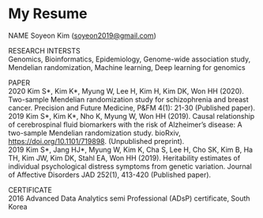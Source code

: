 ---
---

# My Resume

NAME		Soyeon Kim (soyeon2019@gmail.com)   
   
   
RESEARCH INTERSTS   
Genomics, Bioinformatics, Epidemiology, Genome-wide association study, Mendelian randomization, Machine learning, Deep learning for genomics   
   
   
PAPER   
2020	Kim S*, Kim K*, Myung W, Lee H, Kim H, Kim DK, Won HH (2020). Two-sample Mendelian randomization study for schizophrenia and breast cancer. Precision and Future Medicine, P&FM 4(1): 21-30 (Published paper).   
2019 	Kim S*, Kim K*, Nho K, Myung W, Won HH (2019). Causal relationship of cerebrospinal fluid biomarkers with the risk of Alzheimer’s disease: A two-sample Mendelian randomization study. bioRxiv, https://doi.org/10.1101/719898. (Unpublished preprint).   
2019	Kim S*, Jang HJ*, Myung W, Kim K, Cha S, Lee H, Cho SK, Kim B, Ha TH, Kim JW, Kim DK, Stahl EA, Won HH (2019). Heritability estimates of individual psychological distress symptoms from genetic variation. Journal of Affective Disorders JAD 252(1), 413-420 (Published paper).   
   
   
CERTIFICATE   
2016		Advanced Data Analytics semi Professional (ADsP) certificate, South Korea   
